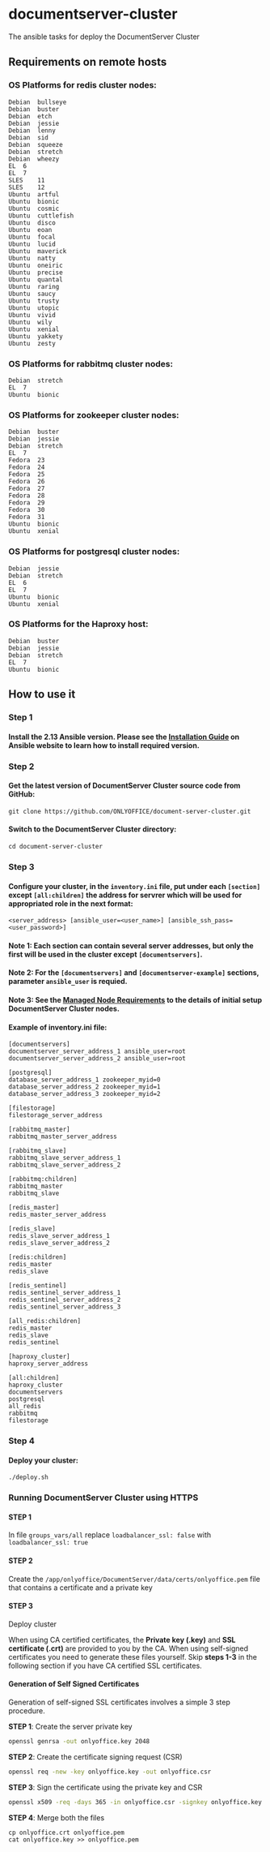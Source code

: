 # documentserver-cluster
The ansible tasks for deploy the DocumentServer Cluster

## Requirements on remote hosts

### OS Platforms for redis cluster nodes:
```
Debian	bullseye
Debian	buster
Debian	etch
Debian	jessie
Debian	lenny
Debian	sid
Debian	squeeze
Debian	stretch
Debian	wheezy
EL	6
EL	7
SLES	11
SLES	12
Ubuntu	artful
Ubuntu	bionic
Ubuntu	cosmic
Ubuntu	cuttlefish
Ubuntu	disco
Ubuntu	eoan
Ubuntu	focal
Ubuntu	lucid
Ubuntu	maverick
Ubuntu	natty
Ubuntu	oneiric
Ubuntu	precise
Ubuntu	quantal
Ubuntu	raring
Ubuntu	saucy
Ubuntu	trusty
Ubuntu	utopic
Ubuntu	vivid
Ubuntu	wily
Ubuntu	xenial
Ubuntu	yakkety
Ubuntu	zesty
```

### OS Platforms for rabbitmq cluster nodes:
```
Debian	stretch
EL	7
Ubuntu	bionic
```

### OS Platforms for zookeeper cluster nodes:

```
Debian	buster
Debian	jessie
Debian	stretch
EL	7
Fedora	23
Fedora	24
Fedora	25
Fedora	26
Fedora	27
Fedora	28
Fedora	29
Fedora	30
Fedora	31
Ubuntu	bionic
Ubuntu	xenial
```

### OS Platforms for postgresql cluster nodes:

```
Debian	jessie
Debian	stretch
EL	6
EL	7
Ubuntu	bionic
Ubuntu	xenial
```

### OS Platforms for the Haproxy host:

```
Debian	buster
Debian	jessie
Debian	stretch
EL	7
Ubuntu	bionic
```

## How to use it

### Step 1

#### Install the 2.13 Ansible version. Please see the [Installation Guide](https://docs.ansible.com/ansible/latest/installation_guide/) on Ansible website to learn how to install required version.

### Step 2

#### Get the latest version of DocumentServer Cluster source code from GitHub:
```
git clone https://github.com/ONLYOFFICE/document-server-cluster.git
```
#### Switch to the DocumentServer Cluster directory:
```
cd document-server-cluster
```

### Step 3

#### Configure your cluster, in the ```inventory.ini``` file,  put under each ```[section]``` except ```[all:children]``` the address for servrer which will be used for appropriated role in the next format:
```
<server_address> [ansible_user=<user_name>] [ansible_ssh_pass=<user_password>]
```

#### Note 1: Each section can contain several server addresses, but only the first will be used in the cluster except ```[documentservers]```.

#### Note 2: For the ```[documentservers]``` and ```[documentserver-example]``` sections, parameter ```ansible_user``` is requied.

#### Note 3: See the [Managed Node Requirements](https://docs.ansible.com/ansible/intro_installation.html#managed-node-requirements) to the details of initial setup DocumentServer Cluster nodes.

#### Example of inventory.ini file:
```
[documentservers]
documentserver_server_address_1 ansible_user=root
documentserver_server_address_2 ansible_user=root

[postgresql]
database_server_address_1 zookeeper_myid=0
database_server_address_2 zookeeper_myid=1
database_server_address_3 zookeeper_myid=2

[filestorage]
filestorage_server_address

[rabbitmq_master]
rabbitmq_master_server_address

[rabbitmq_slave]
rabbitmq_slave_server_address_1
rabbitmq_slave_server_address_2

[rabbitmq:children]
rabbitmq_master
rabbitmq_slave

[redis_master]
redis_master_server_address

[redis_slave]
redis_slave_server_address_1
redis_slave_server_address_2

[redis:children]
redis_master
redis_slave

[redis_sentinel]
redis_sentinel_server_address_1
redis_sentinel_server_address_2
redis_sentinel_server_address_3

[all_redis:children]
redis_master
redis_slave
redis_sentinel

[haproxy_cluster]
haproxy_server_address

[all:children]
haproxy_cluster
documentservers
postgresql
all_redis
rabbitmq
filestorage
```

### Step 4

#### Deploy your cluster:
```
./deploy.sh
```

### Running DocumentServer Cluster using HTTPS

#### STEP 1
In file ```groups_vars/all``` replace ```loadbalancer_ssl: false``` with ```loadbalancer_ssl: true```

#### STEP 2
Create the ```/app/onlyoffice/DocumentServer/data/certs/onlyoffice.pem``` file that contains a certificate and a private key

#### STEP 3
Deploy cluster

When using CA certified certificates, the **Private key (.key)** and **SSL certificate (.crt)** are provided to you by the CA. When using self-signed certificates you need to generate these files yourself. Skip **steps 1-3** in the following section if you have CA certified SSL certificates.

#### Generation of Self Signed Certificates

Generation of self-signed SSL certificates involves a simple 3 step procedure.

**STEP 1**: Create the server private key

```bash
openssl genrsa -out onlyoffice.key 2048
```

**STEP 2**: Create the certificate signing request (CSR)

```bash
openssl req -new -key onlyoffice.key -out onlyoffice.csr
```

**STEP 3**: Sign the certificate using the private key and CSR

```bash
openssl x509 -req -days 365 -in onlyoffice.csr -signkey onlyoffice.key -out onlyoffice.crt
```
**STEP 4**: Merge both the files
```
cp onlyoffice.crt onlyoffice.pem
cat onlyoffice.key >> onlyoffice.pem
```
